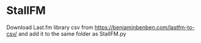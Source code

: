 # StallFM

Download Last.fm library csv from https://benjaminbenben.com/lastfm-to-csv/ and add it to the same folder as StallFM.py
